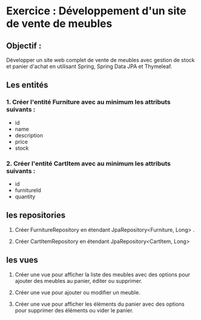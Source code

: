 # Exercice : Développement d'un site de vente de meubles
## Objectif :
Développer un site web complet de vente de meubles avec gestion de
stock et panier d'achat en utilisant Spring, Spring Data JPA et
Thymeleaf.

## Les entités
### 1. Créer l'entité Furniture avec au minimum les attributs  suivants :
   * id
   * name
   * description
   * price
   * stock
### 2. Créer l'entité CartItem avec au minimum les attributs suivants :
   * id
   * furnitureId
   * quantity


## les repositories
1. Créer FurnitureRepository en étendant
   JpaRepository<Furniture, Long> .

2. Créer CartItemRepository en étendant
   JpaRepository<CartItem, Long> 

## les vues
1. Créer une vue pour afficher la liste des meubles avec des options
   pour ajouter des meubles au panier, éditer ou supprimer.

2. Créer une vue pour ajouter ou modifier un meuble.

3. Créer une vue pour afficher les éléments du panier avec des
   options pour supprimer des éléments ou vider le panier.
